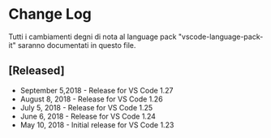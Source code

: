 # Change Log
Tutti i cambiamenti degni di nota al language pack "vscode-language-pack-it" saranno documentati in questo file.

## [Released]
* September 5,2018 - Release for VS Code 1.27
* August 8, 2018 - Release for VS Code 1.26
* July 5, 2018 - Release for VS Code 1.25
* June 6, 2018 - Release for VS Code 1.24
* May 10, 2018  - Initial release for VS Code 1.23
